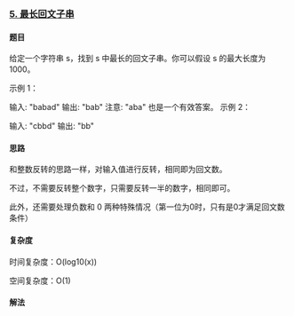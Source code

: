 ### [5. 最长回文子串](https://leetcode-cn.com/problems/longest-palindromic-substring/)

#### 题目

给定一个字符串 s，找到 s 中最长的回文子串。你可以假设 s 的最大长度为 1000。

 示例 1：

 输入: "babad"
 输出: "bab"
 注意: "aba" 也是一个有效答案。
 示例 2：

 输入: "cbbd"
 输出: "bb"

#### 思路

和整数反转的思路一样，对输入值进行反转，相同即为回文数。

不过，不需要反转整个数字，只需要反转一半的数字，相同即可。

此外，还需要处理负数和 0 两种特殊情况（第一位为0时，只有是0才满足回文数条件）

#### 复杂度

时间复杂度：O(log10(x))

空间复杂度：O(1)

#### 解法

```swift

```